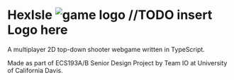 # HexIsle ![game logo](public/favicon.ico) //TODO insert Logo here
A multiplayer 2D top-down shooter webgame written in TypeScript.

Made as part of ECS193A/B Senior Design Project by Team IO at University of California Davis.


